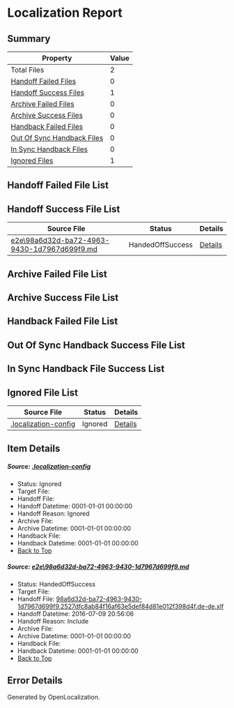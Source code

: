 # <a name='report-top'></a> Localization Report

## Summary
 Property | Value 
 -------- | ----- 
 Total Files | 2
[ Handoff Failed Files ](#handoff-failed-list)| 0
[ Handoff Success Files ](#handoff-success-list)| 1
[ Archive Failed Files ](#archive-failed-list)| 0
[ Archive Success Files ](#archive-success-list)| 0
[ Handback Failed Files ](#handback-failed-list)| 0
[ Out Of Sync Handback Files ](#outofsync-handback-success-list)| 0
[ In Sync Handback Files ](#insync-handback-success-list)| 0
[ Ignored Files ](#ignored-list)| 1

## <a name='handoff-failed-list'></a> Handoff Failed File List

## <a name='handoff-success-list'></a> Handoff Success File List
 Source File | Status | Details 
 ----------- | ------ | ------- 
 [e2e\98a6d32d-ba72-4963-9430-1d7967d699f9.md](https://github.com/OpenLocalizationTestOrg/oltest/blob/a84c77b99a39ad1406ff47806dc0f31c7bb5a486/e2e/98a6d32d-ba72-4963-9430-1d7967d699f9.md) | HandedOffSuccess | [Details](#e522b9a3d45601f1adf69425ce6d5c064380cd7c1)

## <a name='archive-failed-list'></a> Archive Failed File List

## <a name='archive-success-list'></a> Archive Success File List

## <a name='handback-failed-list'></a> Handback Failed File List

## <a name='outofsync-handback-success-list'></a> Out Of Sync Handback Success File List

## <a name='insync-handback-success-list'></a> In Sync Handback File Success List

## <a name='ignored-list'></a> Ignored File List
 Source File | Status | Details 
 ----------- | ------ | ------- 
 [.localization-config](https://github.com/OpenLocalizationTestOrg/oltest/blob/a84c77b99a39ad1406ff47806dc0f31c7bb5a486/.localization-config) | Ignored | [Details](#3d4f252ac210baf56311d7e97dcc2db10974dbd20)

## Item Details
##### <a name='3d4f252ac210baf56311d7e97dcc2db10974dbd20'></a> Source: [.localization-config](https://github.com/OpenLocalizationTestOrg/oltest/blob/a84c77b99a39ad1406ff47806dc0f31c7bb5a486/.localization-config)
* Status: Ignored
* Target File: 
* Handoff File: 
* Handoff Datetime: 0001-01-01 00:00:00
* Handoff Reason: Ignored
* Archive File: 
* Archive Datetime: 0001-01-01 00:00:00
* Handback File: 
* Handback Datetime: 0001-01-01 00:00:00
* [Back to Top](#report-top)

##### <a name='e522b9a3d45601f1adf69425ce6d5c064380cd7c1'></a> Source: [e2e\98a6d32d-ba72-4963-9430-1d7967d699f9.md](https://github.com/OpenLocalizationTestOrg/oltest/blob/a84c77b99a39ad1406ff47806dc0f31c7bb5a486/e2e/98a6d32d-ba72-4963-9430-1d7967d699f9.md)
* Status: HandedOffSuccess
* Target File: 
* Handoff File: [98a6d32d-ba72-4963-9430-1d7967d699f9.2527dfc8ab84f16af63e5def84d81e012f398d4f.de-de.xlf](https://github.com/OpenLocalizationTestOrg/olhandoff-e2e/blob/4372e8091d17f37f519ed7487aed2cac6991bcd6/ol-handoff/OpenLocalizationTestOrg/oltest-dede-fly/ci/ht/98a6d32d-ba72-4963-9430-1d7967d699f9.2527dfc8ab84f16af63e5def84d81e012f398d4f.de-de.xlf)
* Handoff Datetime: 2016-07-09 20:56:06
* Handoff Reason: Include
* Archive File: 
* Archive Datetime: 0001-01-01 00:00:00
* Handback File: 
* Handback Datetime: 0001-01-01 00:00:00
* [Back to Top](#report-top)


## Error Details

Generated by OpenLocalization.
